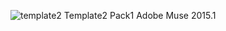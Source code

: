 ![template2](https://cloud.githubusercontent.com/assets/12902041/13196420/700385bc-d781-11e5-9ad9-3ecfb6908626.png)
Template2 Pack1 Adobe Muse 2015.1
